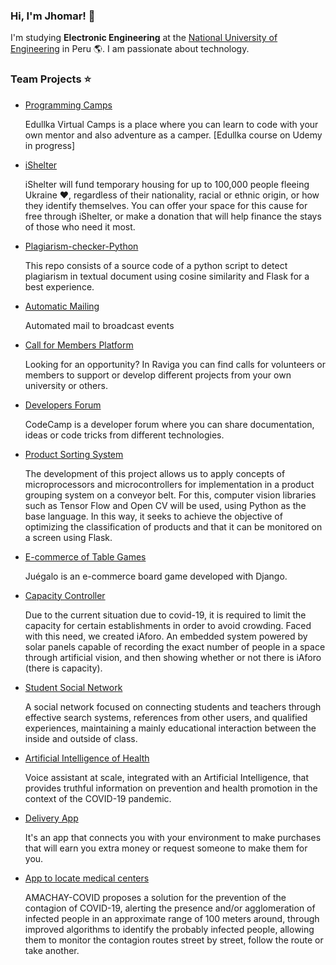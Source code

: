 ### Hi, I'm Jhomar! 👋

I'm studying **Electronic Engineering** at the [National University of Engineering](https://www.facebook.com/UNIoficial.pe) in Peru :earth_americas:. I am passionate about technology.

### Team Projects :star:



- [Programming Camps](https://github.com/Edullka-Platform/edullka-platform)

  Edullka Virtual Camps is a place where you can learn to code with your own mentor and also adventure as a camper. [Edullka course on Udemy in progress]

- [iShelter](https://github.com/CodingDojoHackathonTeam2/SafeMaps)

  iShelter will fund temporary housing for up to 100,000 people fleeing Ukraine ❤, regardless of their nationality, racial or ethnic origin, or how they identify     themselves. You can offer your space for this cause for free through iShelter, or make a donation that will help finance the stays of those who need it most.

- [Plagiarism-checker-Python ](https://github.com/Jhomar1158-ux/Plagiarism-Checker-Project)

  This repo consists of a source code of a python script to detect plagiarism in textual document using cosine similarity and Flask for a best experience.

- [Automatic Mailing](https://github.com/Jhomar1158-ux/Mailing-RAS-UNI)

  Automated mail to broadcast events

- [Call for Members Platform](https://github.com/Jhomar1158-ux/Raviga)

  Looking for an opportunity? In Raviga you can find calls for volunteers or members to support or develop different projects from your own university or others.

- [Developers Forum](https://github.com/Jhomar1158-ux/code-camp)

  CodeCamp is a developer forum where you can share documentation, ideas or code tricks from different technologies.

- [Product Sorting System](https://github.com/Jhomar1158-ux/Proyecto-003)

  The development of this project allows us to apply concepts of microprocessors and microcontrollers for implementation in a product grouping system on a conveyor belt. For    this, computer vision libraries such as Tensor Flow and Open CV will be used, using Python as the base language. In this way, it seeks to achieve the objective of optimizing the classification of products and that it can be monitored on a screen using Flask.

- [E-commerce of Table Games](https://github.com/Jhomar1158-ux/ecommerce-de-juegos-de-mesa)

  Juégalo is an e-commerce board game developed with Django.
 
- [Capacity Controller](https://github.com/Jhomar1158-ux/iAforo-pruebas)

  Due to the current situation due to covid-19, it is required to limit the capacity for certain establishments in order to avoid crowding. Faced with this need, we created iAforo. An embedded system powered by solar panels capable of recording the exact number of people in a space through artificial vision, and then showing whether or not there is iAforo (there is capacity).
  
- [Student Social Network](https://github.com/JoCGM09/Izily-React)

  A social network focused on connecting students and teachers through effective search systems, references from other users, and qualified experiences, maintaining a mainly   educational interaction between the inside and outside of class.
  
- [Artificial Intelligence of Health](https://github.com/Jhomar1158-ux/KaliTeamUNI)

  Voice assistant at scale, integrated with an Artificial Intelligence, that provides truthful information on prevention and health promotion in the context of the COVID-19 pandemic.
 
  
- [Delivery App](https://github.com/Jhomar1158-ux/Somos-Qurier-App)
  
  It's an app that connects you with your environment to make purchases that will earn you extra money or request someone to make them for you.
  
- [App to locate medical centers](https://github.com/Jhomar1158-ux/Project-Amachay)
  
  AMACHAY-COVID proposes a solution for the prevention of the contagion of COVID-19, alerting the presence and/or agglomeration of infected people in an approximate range of   100 meters around, through improved algorithms to identify the probably infected people, allowing them to monitor the contagion routes street by street, follow the route or   take another.
